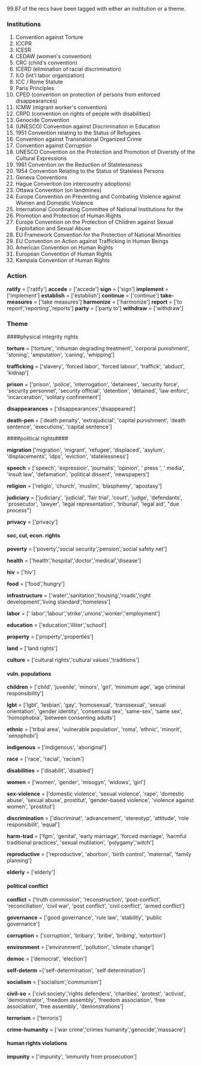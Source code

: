 99.87 of the recs have been tagged with either an institution or a theme.

### Institutions

1. Convention against Torture
2. ICCPR
3. ICESR
4. CEDAW (women's convention)
5. CRC (child's convention)
6. ICERD (elimination of racial discrimination)
7. ILO (int'l labor organization)
8. ICC / Rome Statute
9. Paris Principles
10. CPED (convention on protection of persons from enforced disappearances)
11. ICMW (migrant worker's convention)
12. CRPD (convention on rights of people with disabilities)
13. Genocide Convention
14. (UNESCO) Convention against Discrimination in Education
15. 1951 Convention relating to the Status of Refugees
16. Convention against Transnational Organized Crime
17. Convention against Corruption
18. UNESCO Convention on the Protection and Promotion of Diversity of the Cultural Expressions
19. 1961 Convention on the Reduction of Statelessness
20. 1954 Convention Relating to the Status of Stateless Persons
21. Geneva Conventions
22. Hague Convention (on intercountry adoptions)
23. Ottawa Convention (on landmines)
24. Europe Convention on Preventing and Combating Violence against Women and Domestic Violence
25. International Coordinating Committee of National Institutions for the
26. Promotion and Protection of Human Rights
27. Europe Convention on the Protection of Children against Sexual Exploitation and Sexual Abuse
28. EU Framework Convention for the Protection of National Minorities
29. EU Convention on Action against Trafficking in Human Beings
30. American Convention on Human Rights
31. European Convention of Human Rights
32. Kampala Convention of Human Rights


### Action

**ratify** = ['ratify']
**accede** = ['accede']
**sign** = ['sign']
**implement** = ['implement']
**establish** = ['establish']
**continue** = ['continue']
**take-measures** = ['take measures']
**harmonize** = ['harmonize']
**report** = ['to report','reporting','reports']
**party** = ['party to']
**withdraw** = ['withdraw']

### Theme

####physical integrity rights

**torture** = ['torture', 'inhuman degrading treatment', 'corporal punishment', 'stoning', 'amputation', 'caning', 'whipping']
 
**trafficking** = ['slavery', 'forced labor', 'forced labour', 'traffick', 'abduct', 'kidnap']

**prison** = ['prison', 'police', 'interrogation', 'detainees', 'security force', 'security personnel', 'security official', 'detention', 'detained', 'law enforc', 'incarceration', 'solitary confinement']

**disappearances** = ['disappearances','disappeared']

**death-pen** = ['death penalty', 'extrajudicial', 'capital punishment', 'death sentence', 'executions', 'capital sentence']

####political rights####

**migration** ['migration', 'migrant', 'refugee', 'displaced', 'asylum', 'displacements', 'idps', 'eviction', 'statelessness']

**speech** = ['speech', 'expression', 'journalis', 'opinion', ' press ', ' media', 'insult law', 'defamation', 'political dissent', 'newspapers']

**religion** = ['religio', 'church', 'muslim', 'blasphemy', 'apostasy']

**judiciary** = ['judiciary', 'judicial', 'fair trial', 'court', 'judge', 'defendants', 'prosecutor', 'lawyer', 'legal representation', 'tribunal', 'legal aid', "due process"]

**privacy** = ['privacy']

#### soc, cul, econ. rights

**poverty** = ['poverty','social security','pension','social safety net']

**health** = ['health','hospital','doctor','medical','disease']

**hiv** = ['hiv']

**food** = ['food','hungry']

**infrastructure** = ['water','sanitation','housing','roads','right development','living standard','homeless']

**labor** = [' labor','labour','strike','unions','worker','employment']

**education** = ['education','illiter','school']

**property** = ['property','properties']

**land** = ['land rights']

**culture** = ['cultural rights','cultural values','traditions']

#### vuln. populations

**children** = ['child', 'juvenile', 'minors', 'girl', 'minimum age', 'age criminal responsibility']

**lgbt** = ['lgbt', 'lesbian', 'gay', 'homosexual', 'transsexual', 'sexual orientation', 'gender identity', 'consensual sex', 'same-sex', 'same sex', 'homophobia', 'between consenting adults']

**ethnic** = ['tribal area', 'vulnerable population', 'roma', 'ethnic', 'minorit', 'xenophobi']

**indigenous** = ['indigenous', 'aboriginal']

**race** = ['race', 'racial', 'racism']

**disabilities** = ['disabilit', 'disabled']

**women** = ['women', 'gender', 'misogyn', 'widows', 'girl']

**sex-violence** = ['domestic violence', 'sexual violence', 'rape', 'domestic abuse', 'sexual abuse', prostitut', 'gender-based violence', 'violence against women', 'prostitut']

**discrimination** = ['discriminat', 'advancement', 'stereotyp', 'attitude', 'role responsibilit', 'equal']

**harm-trad** = ['fgm', 'genital', 'early marriage', 'forced marriage', 'harmful traditional practices', 'sexual mutilation', 'polygamy','witch']

**reproductive** = ['reproductive', 'abortion', 'birth control', 'maternal', 'family planning']

**elderly** = ['elderly']

#### political conflict

**conflict** = ['truth commission', 'reconstruction', 'post-conflict', 'reconciliation', 'civil war', 'post conflict', 'civil conflict', 'armed conflict']

**governance** = ['good governance', 'rule law', 'stability', 'public governance']

**corruption** = ['corruption', 'bribary', 'bribe', 'bribing', 'extortion']

**environment** = ['environment', 'pollution', 'climate change']

**democ** = ['democrat', 'election']

**self-determ** =['self-determination', 'self determination']

**socialism** = ['socialism','communism']

**civil-so** = ['civil society','rights defenders', 'charities', 'protest', 'activist', 'demonstrator', 'freedom assembly', 'freedom association', 'free association', 'free assembly', 'demonstrations']

**terrorism** = ['terroris']

**crime-humanity** = ['war crime','crimes humanity','genocide','massacre']

#### human rights violations

**impunity** = ['impunity', 'immunity from prosecution']
